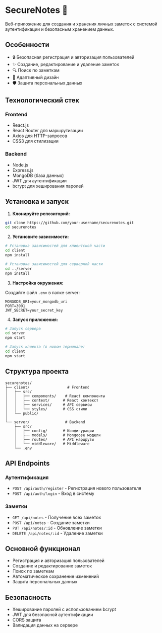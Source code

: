 # SecureNotes 📝

Веб-приложение для создания и хранения личных заметок с системой аутентификации и безопасным хранением данных.

## Особенности

- 🔒 Безопасная регистрация и авторизация пользователей
- ✨ Создание, редактирование и удаление заметок
- 🔍 Поиск по заметкам
- 📱 Адаптивный дизайн
- 🛡️ Защита персональных данных

## Технологический стек

### Frontend
- React.js
- React Router для маршрутизации
- Axios для HTTP-запросов
- CSS3 для стилизации

### Backend
- Node.js
- Express.js
- MongoDB (база данных)
- JWT для аутентификации
- bcrypt для хеширования паролей

## Установка и запуск

1. **Клонируйте репозиторий:**
```bash
git clone https://github.com/your-username/securenotes.git
cd securenotes
```

2. **Установите зависимости:**
```bash
# Установка зависимостей для клиентской части
cd client
npm install

# Установка зависимостей для серверной части
cd ../server
npm install
```

3. **Настройка окружения:**

Создайте файл `.env` в папке server:
```env
MONGODB_URI=your_mongodb_uri
PORT=3001
JWT_SECRET=your_secret_key
```

4. **Запуск приложения:**
```bash
# Запуск сервера
cd server
npm start

# Запуск клиента (в новом терминале)
cd client
npm start
```

## Структура проекта

```
securenotes/
├── client/                 # Frontend
│   ├── src/
│   │   ├── components/    # React компоненты
│   │   ├── context/      # React контекст
│   │   ├── services/     # API сервисы
│   │   └── styles/       # CSS стили
│   └── public/
│
└── server/                # Backend
    ├── src/
    │   ├── config/       # Конфигурации
    │   ├── models/       # Mongoose модели
    │   ├── routes/       # API маршруты
    │   └── middleware/   # Middleware
    └── .env
```

## API Endpoints

### Аутентификация
- `POST /api/auth/register` - Регистрация нового пользователя
- `POST /api/auth/login` - Вход в систему

### Заметки
- `GET /api/notes` - Получение всех заметок
- `POST /api/notes` - Создание заметки
- `PUT /api/notes/:id` - Обновление заметки
- `DELETE /api/notes/:id` - Удаление заметки

## Основной функционал

- Регистрация и авторизация пользователей
- Создание и редактирование заметок
- Поиск по заметкам
- Автоматическое сохранение изменений
- Защита персональных данных

## Безопасность

- Хеширование паролей с использованием bcrypt
- JWT для безопасной аутентификации
- CORS защита
- Валидация данных на сервере
